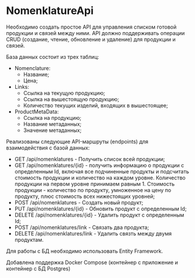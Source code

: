# NomenklatureApi

Необходимо создать простое API для управления списком готовой продукции и связей между ними. API должно поддерживать операции CRUD (создание, чтение, обновление и удаление) для продукции и связей.

База данных состоит из трех таблиц:
- Nomenclature:
    * Название;
    * Цена;
- Links:
    * Ссылка на текущую продукцию;
    * Ссылка на вышестоящую продукцию; 
    * Количество текущих изделий, входящих в вышестоящее;
- ProductMetaData:
    * Ссылка на продукцию;
    * Название метаданных;
    * Значение метаданных;

Реализованы следующие API-маршруты (endpoints) для взаимодействия с базой данных:

* GET /api/nomenklatures - Получить список всей продукции;
* GET /api/nomenklatures/{id} - получить информацию о продукции с определенным Id, включая все подчиненные продукты и подсчитать стоимость продукции и количество на каждом уровне. Количество продукции на первом уровне принимаем равным 1. Стоимость продукции - количество по продукту, умноженное на цену по продукту, плюс стоимость всех нижестоящих уровней;
* POST /api/nomenklatures - Создать новый продукт;
* PUT /api/nomenklatures/{id} - Обновить продукт с определенным Id;
* DELETE /api/nomenklatures/{id} - Удалить продукт с определенным Id;
* POST /api/nomenklatures/link - Связать два продукта;
* DELETE /api/nomenklatures/link - Удалить связть между двумя продуктам.

Для работы с БД необходимо использовать Entity Framework.   

Добавлена поддержка Docker Compose (контейнер с приложение и контейнер с БД Postgres)